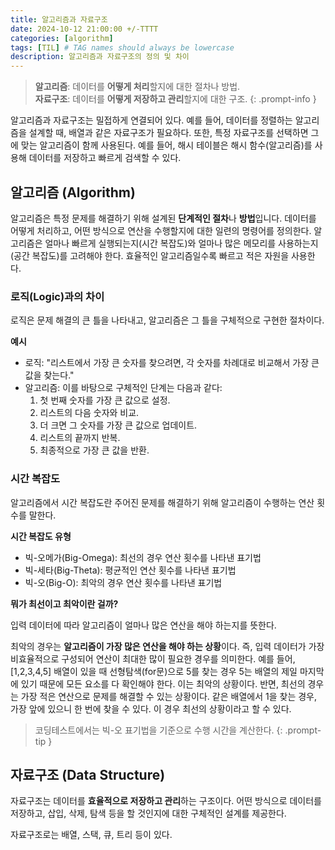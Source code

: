 ```yaml
---
title: 알고리즘과 자료구조
date: 2024-10-12 21:00:00 +/-TTTT
categories: [algorithm]
tags: [TIL] # TAG names should always be lowercase
description: 알고리즘과 자료구조의 정의 및 차이
---
```


> **알고리즘**: 데이터를 **어떻게 처리**할지에 대한 절차나 방법. <br>
> **자료구조**: 데이터를 **어떻게 저장하고 관리**할지에 대한 구조.
{: .prompt-info }

알고리즘과 자료구조는 밀접하게 연결되어 있다. 예를 들어, 데이터를 정렬하는 알고리즘을 설계할 때, 배열과 같은 자료구조가 필요하다. 또한, 특정 자료구조를 선택하면 그에 맞는 알고리즘이 함께 사용된다. 예를 들어, 해시 테이블은 해시 함수(알고리즘)를 사용해 데이터를 저장하고 빠르게 검색할 수 있다.

## 알고리즘 (Algorithm)

알고리즘은 특정 문제를 해결하기 위해 설계된 **단계적인 절차**나 **방법**입니다. 데이터를 어떻게 처리하고, 어떤 방식으로 연산을 수행할지에 대한 일련의 명령어를 정의한다.
알고리즘은 얼마나 빠르게 실행되는지(시간 복잡도)와 얼마나 많은 메모리를 사용하는지(공간 복잡도)를 고려해야 한다. 효율적인 알고리즘일수록 빠르고 적은 자원을 사용한다.

### 로직(Logic)과의 차이

로직은 문제 해결의 큰 틀을 나타내고, 알고리즘은 그 틀을 구체적으로 구현한 절차이다.

**예시**

- 로직: "리스트에서 가장 큰 숫자를 찾으려면, 각 숫자를 차례대로 비교해서 가장 큰 값을 찾는다."
- 알고리즘: 이를 바탕으로 구체적인 단계는 다음과 같다:
	1.	첫 번째 숫자를 가장 큰 값으로 설정.
	2.	리스트의 다음 숫자와 비교.
	3.	더 크면 그 숫자를 가장 큰 값으로 업데이트.
	4.	리스트의 끝까지 반복.
	5.	최종적으로 가장 큰 값을 반환.


### 시간 복잡도

알고리즘에서 시간 복잡도란 주어진 문제를 해결하기 위해 알고리즘이 수행하는 연산 횟수를 말한다.

**시간 복잡도 유형**

- 빅-오메가(Big-Omega): 최선의 경우 연산 횟수를 나타낸 표기법
- 빅-세타(Big-Theta): 평균적인 연산 횟수를 나타낸 표기법
- 빅-오(Big-O): 최악의 경우 연산 횟수를 나타낸 표기법

**뭐가 최선이고 최악이란 걸까?**

입력 데이터에 따라 알고리즘이 얼마나 많은 연산을 해야 하는지를 뜻한다.

최악의 경우는 **알고리즘이 가장 많은 연산을 해야 하는 상황**이다. 즉, 입력 데이터가 가장 비효율적으로 구성되어 연산이 최대한 많이 필요한 경우를 의미한다. 예를 들어, [1,2,3,4,5] 배열이 있을 때 선형탐색(for문)으로 5를 찾는 경우 5는 배열의 제일 마지막에 있기 때문에 모든 요소를 다 확인해야 한다. 이는 최악의 상황이다.
반면, 최선의 경우는 가장 적은 연산으로 문제를 해결할 수 있는 상황이다. 같은 배열에서 1을 찾는 경우, 가장 앞에 있으니 한 번에 찾을 수 있다. 이 경우 최선의 상황이라고 할 수 있다.

> 코딩테스트에서는 빅-오 표기법을 기준으로 수행 시간을 계산한다.
{: .prompt-tip }

## 자료구조 (Data Structure)

자료구조는 데이터를 **효율적으로 저장하고 관리**하는 구조이다. 어떤 방식으로 데이터를 저장하고, 삽입, 삭제, 탐색 등을 할 것인지에 대한 구체적인 설계를 제공한다.

자료구조로는 배열, 스택, 큐, 트리 등이 있다.
